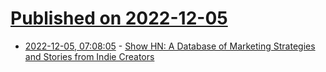 # [Published on 2022-12-05](index.md)

* [2022-12-05, 07:08:05](https://news.ycombinator.com/item?id=33862462) - [Show HN: A Database of Marketing Strategies and Stories from Indie Creators](https://marktstash.com/)
